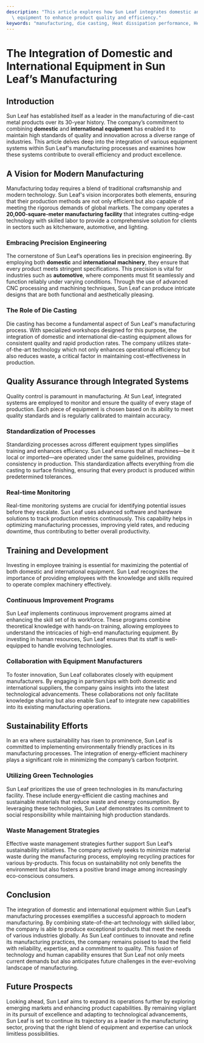 ```yaml
---
description: "This article explores how Sun Leaf integrates domestic and international manufacturing\
  \ equipment to enhance product quality and efficiency."
keywords: "manufacturing, die casting, Heat dissipation performance, Heat dissipation system"
---
```

# The Integration of Domestic and International Equipment in Sun Leaf’s Manufacturing

## Introduction

Sun Leaf has established itself as a leader in the manufacturing of die-cast metal products over its 30-year history. The company’s commitment to combining **domestic** and **international equipment** has enabled it to maintain high standards of quality and innovation across a diverse range of industries. This article delves deep into the integration of various equipment systems within Sun Leaf's manufacturing processes and examines how these systems contribute to overall efficiency and product excellence.

## A Vision for Modern Manufacturing

Manufacturing today requires a blend of traditional craftsmanship and modern technology. Sun Leaf's vision incorporates both elements, ensuring that their production methods are not only efficient but also capable of meeting the rigorous demands of global markets. The company operates a **20,000-square-meter manufacturing facility** that integrates cutting-edge technology with skilled labor to provide a comprehensive solution for clients in sectors such as kitchenware, automotive, and lighting.

### Embracing Precision Engineering

The cornerstone of Sun Leaf’s operations lies in precision engineering. By employing both **domestic** and **international machinery**, they ensure that every product meets stringent specifications. This precision is vital for industries such as **automotive**, where components must fit seamlessly and function reliably under varying conditions. Through the use of advanced CNC processing and machining techniques, Sun Leaf can produce intricate designs that are both functional and aesthetically pleasing.

### The Role of Die Casting

Die casting has become a fundamental aspect of Sun Leaf's manufacturing process. With specialized workshops designed for this purpose, the integration of domestic and international die-casting equipment allows for consistent quality and rapid production rates. The company utilizes state-of-the-art technology which not only enhances operational efficiency but also reduces waste, a critical factor in maintaining cost-effectiveness in production.

## Quality Assurance through Integrated Systems

Quality control is paramount in manufacturing. At Sun Leaf, integrated systems are employed to monitor and ensure the quality of every stage of production. Each piece of equipment is chosen based on its ability to meet quality standards and is regularly calibrated to maintain accuracy.

### Standardization of Processes

Standardizing processes across different equipment types simplifies training and enhances efficiency. Sun Leaf ensures that all machines—be it local or imported—are operated under the same guidelines, providing consistency in production. This standardization affects everything from die casting to surface finishing, ensuring that every product is produced within predetermined tolerances.

### Real-time Monitoring

Real-time monitoring systems are crucial for identifying potential issues before they escalate. Sun Leaf uses advanced software and hardware solutions to track production metrics continuously. This capability helps in optimizing manufacturing processes, improving yield rates, and reducing downtime, thus contributing to better overall productivity.

## Training and Development

Investing in employee training is essential for maximizing the potential of both domestic and international equipment. Sun Leaf recognizes the importance of providing employees with the knowledge and skills required to operate complex machinery effectively.

### Continuous Improvement Programs

Sun Leaf implements continuous improvement programs aimed at enhancing the skill set of its workforce. These programs combine theoretical knowledge with hands-on training, allowing employees to understand the intricacies of high-end manufacturing equipment. By investing in human resources, Sun Leaf ensures that its staff is well-equipped to handle evolving technologies.

### Collaboration with Equipment Manufacturers

To foster innovation, Sun Leaf collaborates closely with equipment manufacturers. By engaging in partnerships with both domestic and international suppliers, the company gains insights into the latest technological advancements. These collaborations not only facilitate knowledge sharing but also enable Sun Leaf to integrate new capabilities into its existing manufacturing operations.

## Sustainability Efforts

In an era where sustainability has risen to prominence, Sun Leaf is committed to implementing environmentally friendly practices in its manufacturing processes. The integration of energy-efficient machinery plays a significant role in minimizing the company’s carbon footprint.

### Utilizing Green Technologies

Sun Leaf prioritizes the use of green technologies in its manufacturing facility. These include energy-efficient die casting machines and sustainable materials that reduce waste and energy consumption. By leveraging these technologies, Sun Leaf demonstrates its commitment to social responsibility while maintaining high production standards.

### Waste Management Strategies

Effective waste management strategies further support Sun Leaf’s sustainability initiatives. The company actively seeks to minimize material waste during the manufacturing process, employing recycling practices for various by-products. This focus on sustainability not only benefits the environment but also fosters a positive brand image among increasingly eco-conscious consumers.

## Conclusion

The integration of domestic and international equipment within Sun Leaf’s manufacturing processes exemplifies a successful approach to modern manufacturing. By combining state-of-the-art technology with skilled labor, the company is able to produce exceptional products that meet the needs of various industries globally. As Sun Leaf continues to innovate and refine its manufacturing practices, the company remains poised to lead the field with reliability, expertise, and a commitment to quality. This fusion of technology and human capability ensures that Sun Leaf not only meets current demands but also anticipates future challenges in the ever-evolving landscape of manufacturing.

## Future Prospects

Looking ahead, Sun Leaf aims to expand its operations further by exploring emerging markets and enhancing product capabilities. By remaining vigilant in its pursuit of excellence and adapting to technological advancements, Sun Leaf is set to continue its trajectory as a leader in the manufacturing sector, proving that the right blend of equipment and expertise can unlock limitless possibilities.
